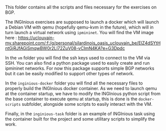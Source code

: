 This folder contains all the scripts and files necessary for the exercises on
BGP.

The INGInious exercises are supposed to launch a docker which will launch a 
Debian VM with qemu (hopefully qemu-kvm in the future), which will in turn launch a 
virtual network using `ipmininet`. You will find the VM image here :
https://uclouvain-my.sharepoint.com/:f:/g/personal/silardinois_oasis_uclouvain_be/ElZ4dSYtHntGjRJfAGiSmqwBW0r2Ll72ZuV08-vCImN4KA?e=G3Dpdc


In the `vm` folder you will find the ssh keys used to connect to the VM via SSH.
You can also find a python package used to easily create and run ipmininet networks.
For now this package supports simple BGP networks but it can be easily modified
to support other types of network.


In the `inginious-docker` folder you will find all the necessary files to properly
build the INGInious docker container. As we need to launch qemu at the
container startup, we have to modify the INGInious python script from
the base container to execute qemu at startup, this is done is the `docker-scripts`
subfolder, alongside some scripts to easily interact with the VM.


Finally, in the `inginious-task` folder is an example of INGInious task using
the container built for the project and some utilitary scripts to simplify the work.